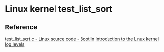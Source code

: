 # Linux kernel test_list_sort

## Reference
[test_list_sort.c - Linux source code - Bootlin](https://elixir.bootlin.com/linux/latest/source/lib/test_list_sort.c)
[Introduction to the Linux kernel log levels](https://linuxconfig.org/introduction-to-the-linux-kernel-log-levels)